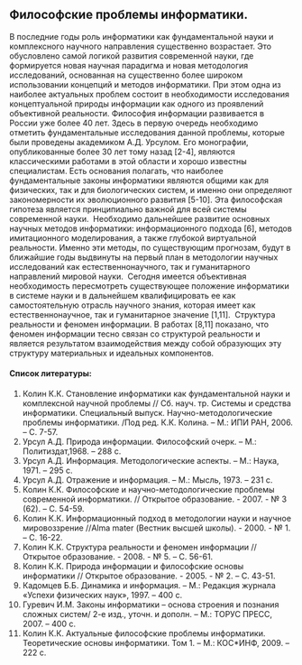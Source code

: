 ## Философские проблемы информатики.


В последние годы роль информатики как фундаментальной науки и комплексного научного направления существенно возрастает. Это обусловлено самой логикой развития современной науки, где формируется новая научная парадигма и новая методология исследований, основанная на существенно более широком использовании концепций и методов информатики. При этом одна из наиболее актуальных проблем состоит в необходимости исследования концептуальной природы информации как одного из проявлений объективной реальности.
Философия информации развивается в России уже более 40 лет. Здесь в первую очередь необходимо отметить фундаментальные исследования данной проблемы, которые были проведены академиком А.Д. Урсулом. Его монографии, опубликованные более 30 лет тому назад [2-4], являются классическими работами в этой области и хорошо известны специалистам.
Есть основания полагать, что наиболее фундаментальные законы информатики являются общими как для физических, так и для биологических систем, и именно они определяют закономерности их эволюционного развития [5-10]. Эта философская гипотеза является принципиально важной для всей системы современной науки. 
Необходимо дальнейшее развитие основных научных методов информатики: информационного подхода [6], методов имитационного моделирования, а также глубокой виртуальной реальности. Именно эти методы, по существующим прогнозам, будут в ближайшие годы выдвинуты на первый план в методологии научных исследований как естественнонаучного, так и гуманитарного направлений мировой науки. 
Сегодня имеется объективная необходимость пересмотреть существующее положение информатики в системе науки и в дальнейшем квалифицировать ее как самостоятельную отрасль научного знания, которая имеет как естественнонаучное, так и гуманитарное значение [1,11]. 
Структура реальности и феномен информации. В работах [8,11] показано, что феномен информации тесно связан со структурой реальности и является результатом взаимодействия между собой образующих эту структуру материальных и идеальных компонентов.

#### Список литературы:
1.	Колин К.К. Становление информатики как фундаментальной науки и комплексной научной проблемы // Сб. науч. тр. Системы и средства информатики. Специальный выпуск. Научно-методологические проблемы информатики. /Под ред. К.К. Колина. – М.: ИПИ РАН, 2006. – С. 7-57.
2.	Урсул А.Д. Природа информации. Философский очерк. – М.: Политиздат,1968. – 288 с.
3.	Урсул А.Д. Информация. Методологические аспекты. – М.: Наука, 1971. – 295 с.
4.	Урсул А.Д. Отражение и информация. – М.: Мысль, 1973. – 231 с.
5.	Колин К.К. Философские и научно-методологические проблемы современной информатики. // Открытое образование. - 2007. - № 3 (62). – С. 54-59.
6.	Колин К.К. Информационный подход в методологии науки и научное мировоззрение //Alma mater (Вестник высшей школы). - 2000. - № 1. – С. 16-22.
7.	Колин К.К. Структура реальности и феномен информации // Открытое образование. - 2008. - № 5. – С. 56-61.
8.	Колин К.К. Природа информации и философские основы информатики // Открытое образование. - 2005. - № 2. – С. 43-51.
9.	Кадомцев Б.Б. Динамика и информация. – М.: Редакция журнала «Успехи физических наук», 1997. – 400 с.
10.	Гуревич И.М. Законы информатики – основа строения и познания сложных систем/ 2-е изд., уточн. и дополн. – М.: ТОРУС ПРЕСС, 2007. – 400 с. 
11.	Колин К.К. Актуальные философские проблемы информатики. Теоретические основы информатики. Том 1. – М.: КОС*ИНФ, 2009. – 222 с. 
